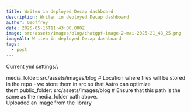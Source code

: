 ```yaml
---
title: Writen in deployed Decap dashboard
description: Writen in deployed Decap dashboard
author: Geoffrey
date: 2025-05-16T11:43:00.000Z
image: src/assets/images/blog/chatgpt-image-2-mai-2025-21_48_25.png
imageAlt: Writen in deployed Decap dashboard
tags:
  - post
---
```

Current yml settings:\

media_folder: src/assets/images/blog # Location where files will be stored in the repo - we store them in src so that Astro can optimize them.public_folder: src/assets/images/blog # Ensure that this path is the same as the media_folder path above.
\
Uploaded an image from the library
